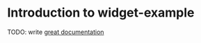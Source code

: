 # Introduction to widget-example

TODO: write [great documentation](http://jacobian.org/writing/what-to-write/)
